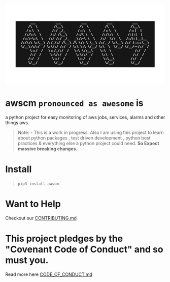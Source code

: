 ![awscm ascii art text](/awscm.png)
# awscm `pronounced as awesome` is
a python project for easy monitoring of aws jobs, services, alarms and other things aws.

> Note: - This is a work in progress. Also I am using this project to learn about python packages , test driven development , python best practices & everything else a python project could need.
**So Expect massive breaking changes.** 

# Install
> `pip3 install awscm`

# Want to Help
Checkout our [CONTRIBUTING.md](/CONTRIBUTING.md)

# This project pledges by the "Covenant Code of Conduct" and so must you.
Read more here [CODE_OF_CONDUCT.md](/CODE_OF_CONDUCT.md)
